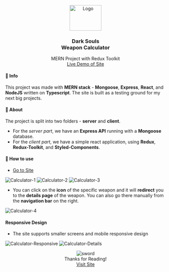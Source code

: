 <p align="center">
  <a href="http://dark-souls-calculator.herokuapp.com/" target="_blank">
    <img src="https://i.imgur.com/ing1VW7.png" alt="Logo" width="100" height="80">
  </a>
  <h3 align="center">Dark Souls <br/> Weapon Calculator</h3>

  <p align="center">
    MERN Project with Redux Toolkit
    <br />
    <a href="http://dark-souls-calculator.herokuapp.com/" target="_blank"> Live Demo of Site</a>
  </p>
</p>

#### 📕 Info

This project was made with **MERN stack** - **Mongoose**, **Express**, **React**, and **NodeJS** written on **Typescript**. The site is built as a testing ground for my next big projects.

#### 📌 About

The project is split into two folders - **server** and **client**.

- For the _server part_, we have an **Express API** running with a **Mongoose** database.
- For the _client part_, we have a simple react application, using **Redux**, **Redux-Toolkit**, and **Styled-Components**.

#### 📌 How to use

- <a href="http://dark-souls-calculator.herokuapp.com/" target="_blank"> Go to Site</a>

![Calculator-1](https://i.imgur.com/8Zc2KP3.png)
![Calculator-2](https://i.imgur.com/yGnIVtk.png)
![Calculator-3](https://i.imgur.com/Cn0vKVW.png)

- You can click on the **icon** of the specific weapon and it will **redirect** you to the **details page** of the weapon. You can also go there manually from the **navigation bar** on the right.

![Calculator-4](https://i.imgur.com/pzW0FJh.png)

#### Responsive Design

- The site supports smaller screens and mobile responsive design

![Calculator-Responsive](https://i.imgur.com/7uWGNOQ.png)
![Calculator-Details](https://i.imgur.com/R6s5RTP.png)

<p align="center">
  <img src="https://i.imgur.com/aqopkPt.png" alt="sword">
  </br>
  Thanks for Reading!
  </br>
  <a href="http://dark-souls-calculator.herokuapp.com/" target="_blank">Visit Site</a>
</p>
